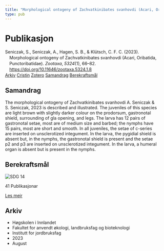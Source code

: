 ```yaml
---
title: "Morphological ontogeny of Zachvatkinibates svanhovdi (Acari, Oribatida, Punctoribatidae)"
type: pub
---
```

<h1>Publikasjon</h1>
<article id="csl-bib-container-8GNJGGNJ" class="csl-bib-container">
  <div class="csl-bib-body" style="line-height: 1.35; padding-left: 1em; text-indent:-1em;">
  <div class="csl-entry">Seniczak, S., Seniczak, A., Hagen, S. B., &amp; Kl&#xFC;tsch, C. F. C. (2023). Morphological ontogeny of Zachvatkinibates svanhovdi (Acari, Oribatida, Punctoribatidae). <i>Zootaxa</i>, <i>5324</i>(1), 66&#x2013;82. <a href="https://doi.org/10.11646/zootaxa.5324.1.8">https://doi.org/10.11646/zootaxa.5324.1.8</a></div>
</div>
  <div class="csl-bib-buttons">
    <a href="#taxonomy-article-8GNJGGNJ" class="csl-bib-button">Arkiv</a>
    <a href="https://app.cristin.no/results/show.jsf?id=2170801" alt="Cristin URL" class="csl-bib-button">Cristin</a>
    <a href="http://zotero.org/groups/5022929/items/8GNJGGNJ" alt="Zotero URL" class="csl-bib-button">Zotero</a>
    <a href="#abstract-article-8GNJGGNJ" class="csl-bib-button">Samandrag</a>
    <a href="#sdg-article-8GNJGGNJ" class="csl-bib-button">Berekraftsmål</a>
  </div>
  <div id="csl-bib-meta-container-8GNJGGNJ"></div>
</article>
<div id="csl-bib-meta-8GNJGGNJ" class="csl-bib-meta">
  <article id="abstract-article-8GNJGGNJ" class="abstract-article">
    <h1>Samandrag</h1>
    The morphological ontogeny of Zachvatkinibates svanhovdi A. Seniczak &amp; S. Seniczak, 2023 is described and illustrated. The juveniles of this species are light brown with slightly darker colour on the prodorsum, gastronotal shield, surrounding of gla opening, and legs. The larva has 12 pairs of gastronotal setae, most are of medium size and barbed; the nymphs have 15 pairs, most are short and smooth. In all juveniles, the setae of c-series are inserted on unsclerotized integument. In the larva, the pygidial shield is absent but, in the nymphs, the gastronotal shield is present and the setae p2 and p3 are inserted on unsclerotized integument. In the larva, a humeral organ is absent but is present in the nymphs. 
  </article>
  <article id="sdg-article-8GNJGGNJ" class="sdg-article">
    <h1>Berekraftsmål</h1>
    <div class="sdg-container"><div id="sdg14" class="sdg">
<img src="{{< params subfolder >}}images/sdg/sdg14_no.png" class="image" alt="SDG 14">
<div class="sdg-overlay">
<p class="sdg-publication-count"><span>41</span> Publikasjonar</p>
<p><a href="https://www.fn.no/om-fn/fns-baerekraftsmaal/livet-i-havet?lang=nno-NO" class="sdg-read-more">Les meir</a></p>
</div>
</div></div>
  </article>
  <article id="taxonomy-article-8GNJGGNJ" class="taxonomy-article">
    <h1>Arkiv</h1>
    <ul>
      <li>Høgskolen i Innlandet</li>
      <li>Fakultet for anvendt økologi, landbruksfag og bioteknologi</li>
      <li>Institutt for jordbruksfag</li>
      <li>2023</li>
      <li>August</li>
    </ul>
  </article>
</div>
